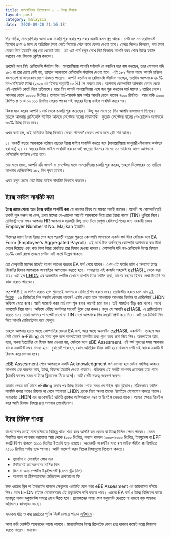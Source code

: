 ```yaml
---
title: মালয়েশিয়ায় রিলোকেশন ৬ - ট্যাক্স বিষয়ক
layout: post
category: malaysia
date: '2020-09-20 21:16:18'
---
```


প্রিয় পাঠক, মালয়েশিয়ায় আসা এবং চাকরি শুরু করার পর সবার একটা কমন প্রশ্ন থাকে। সেটা হল নন-রেসিডেন্ট হিসেবে প্রথম ৬ মাস যে অতিরিক্ত টাকা কেটে নিয়েছে সেটা কবে ফেরত দেওয়া হবে। ফেরত দিলেও কিভাবে, কত টাকা ফেরত দিবে ইত্যাদি প্রশ্ন তো থেকেই যায়। তো এই পর্বে চলুন দেখে নিই কিভাবে আপনি বছর শেষে ট্যাক্স ফাইল করবেন এবং রিফান্ড ক্লেইম করবেন।

প্রথমেই বলে নিই রেসিডেন্সি স্ট্যাটাস কি। মালয়েশিয়ায়  আপনি সর্বমোট যে কয়দিন ধরে বাস করছেন, তার যোগফল যদি ১৮২ বা তার চেয়ে বেশী হয়, তাহলে আপনাকে রেসিডেন্সি স্ট্যাটাস দেওয়া হবে। এই ১৮২ দিনের মাঝে আপনি চাইলে বাংলাদেশ বা অন্যকোন দেশে থাকতে পারেন। আপনি যতদিন না রেসিডেন্সি স্ট্যাটাস পাচ্ছেন, ততদিন আপনাকে ২৮% নন-রেসিডেন্ট ট্যাক্স (২০২০ এর হিসাব অনুযায়ী ৩০%) পে করতে হবে। আপনার কোম্পানিই আপনার বেতন থেকে এই এমাউন্ট কেটে নিবে প্রতিমাসে। ধরে নিন আপনি মালয়েশিয়ায় এসে জব শুরু করলেন মার্চ মাসের ১ তারিখ থেকে। আপনার বেতন ১০০০০ রিংগিত। তাহলে মার্চ-আগস্ট মাস পর্যন্ত আপনি বেতন পাবেন ৭০০০ রিংগিত। আর বাকি ৩০০০ রিংগিত x ৬ = ১৮০০০ রিংগিত ফেরত পাবেন ওই বছরের ট্যাক্স ফাইল সাবমিট করার পর।

কিংবা মনে করেন আপনি ১ মার্চ থেকে চাকরি শুরু করেছেন। কিন্তু জুন মাসে ১৫ দিন আপনি বাংলাদেশে ছিলনে। তাহলে আপনার রেসিডেন্সি স্ট্যাটাস আসবে সেপ্টেম্বর মাসের মাঝামাঝি। সুতরাং সেপ্টেম্বর মাসের পে-রোলেও আপনাকে ৩০% ট্যাক্স দিতে হবে।

এখন কথা হল, এই অতিরিক্ত ট্যাক্স কিভাবে ফেরত পাবেন? ফেরত পেতে হলে ২টা শর্ত আছে।

১। পরবর্তী বছরে আপনাকে বর্তমান বছরের ট্যাক্স ফাইল সাবমিট করতে হবে (মালয়েশিয়ায় জানুয়ারী-ডিসেম্বর অর্থবছর ধরা হয়)
২। যে বছরের ট্যাক্স ফাইল সাবমিট করবেন ওই বছরের ডিসেম্বর মাসের ৩১ তারিখের আগে আপনাকে রেসিডেন্সি স্ট্যাটাস পেতে হবে।

তার মানে হচ্ছে, আপনি যদি আগস্ট বা সেপ্টেম্বর মাসে মালয়েশিয়ায় চাকরি শুরু করেন, তাহলে ডিসেম্বরের ৩১ তারিখে আপনার রেসিডেন্সির ১৮২ দিন পূরণ হবেনা।

এবার চলুন জেনে নেই ট্যাক্স ফাইল সাবমিট কিভাবে করবেন।
## ট্যাক্স ফাইল সাবমিট করা
**ট্যাক্স নাম্বার খোলা** আর **ট্যাক্স ফাইল সাবমিট করা** যে আলাদা বিষয় তা সম্ভবত সবাই জানেন। আপনি যে কোম্পানিতেই চাকরি শুরু করুন না কেন, প্রথম মাসের পে-রোলের আগেই আপনাকে দিয়ে তারা ট্যাক্স নাম্বার (TIN) খুলিয়ে নিবে। রেজিস্ট্রেশনের সময় আপনার HR আপনাকে দরকারী কিছু তথ্য দিবে যেগুলা রেজিসট্রেশনের জন্য দরকারী যেমন Employer Number বা No. Majikan ইত্যাদি।

ডিসেম্বর মাসে ট্যাক্স ইয়ার শেষ হলে পরবর্তী বছরের শুরুতে কোম্পানি আপনাকে একটা ফর্ম দিবে যেটাকে বলে EA Form (Employee's Aggregated Payroll). এই ফর্মে উক্ত অর্থবছরে কোম্পানি আপনাকে কত টাকা বেতন দিয়েছে এবং কত টাকা ট্যাক্স কেটেছে তার হিসাব দেওয়া থাকবে। কোম্পানি যদি নন-রেসিডেন্ট ট্যাক্স হিসাবে ৩০% কেটে রাখে তাহলে সেটাও এই ফর্মে উল্লেখ থাকবে।

তো ফেব্রুয়ারী মাসের মাঝেই আপন আগের বছরের EA ফর্ম পেয়ে যাবেন। এখন এই ফর্মের ডাটা ও অন্যান্য ট্যাক্স রিবেটের হিসাব আপনাকে অনলাইনে আপলোড করতে হবে। সাধারণত এই কাজটা সহজেই [ezHASiL](https://ez.hasil.gov.my/CI/Login.aspx) থেকে করা যায়। এটা হল [LHDN](http://www.hasil.gov.my/) এর অনলাইন পোর্টাল যেখানে আপনি ট্যাক্স ফাইল করা, আগের বছরের হিসাব দেখা ইত্যাদি সব কাজ করতে পারবেন।

ezHASiL এ লগিন করতে হলে শুরুতেই আপনাকে রেজিস্ট্রেশন করতে হবে। রেজিস্টার করতে চলে যান [এই লিংকে](https://ez.hasil.gov.my/CI/LoginKaliPertama.aspx)। ১৬ ডিজিটের পিন নম্বরটা কোথায় পাবেন? এইটা পেতে হলে আপনাকে আপনার নিকটস্থ বা রেজিস্টার্ড LHDN অফিসে যেতে হবে। আমি সাজেস্ট করব মার্চ মাস শুরু হবার আগেই চলে যান। ওই সময়টায় ভীড় কম থাকে। সাথে পাসপোর্ট নিয়ে যান। অফিসে পৌঁছে কাস্টমার সাপোর্ট খুঁজে বের করুন। বলুন যে আপনি ezHASiL এ রেজিস্ট্রেশন করতে চান। তারা আপনার পাসপোর্ট দেখে বা TIN দেখে আপনাকে পিন নম্বরটা প্রিন্ট করে দিবে। ওই ১৬ ডিজিট পিন দিয়ে আপনি রেজিস্ট্রেশন করে ফেলুন।

তাহলে আপনার হাতে আছে কোম্পানির দেওয়া EA ফর্ম, আর আছে অনলাইন ezHASiL একাউন্ট। তাহলে আর দেরী কেন? e-Filling এর সময় শুরু হলে অনলাইনেই যাবতীয় তথ্য পূরণ করে জমা দিয়ে দিন। অনলাইনে আয়, ব্যায়, সঞ্চয় ইত্যাদির যে হিসাব জমা দেওয়া হয়, সেটাকে বলে eBE Assesment. এই ফর্ম পূরণের সময় আপনার ব্যাংক একাউন্ট নম্বর চাওয়া হবে। বুঝতেই পারছেন, কোন অতিরিক্ত ট্যাক্স কাটা হয়ে থাকলে সেটা ওই ব্যাংক একাউন্টে রিফান্ড করে দেওয়া হবে।

eBE Assesment শেষে আপনাকে একটি Acknowledgment ফর্ম দেওয়া হবে যেটায় সংক্ষিপ্ত আকারে আপনার এক বছরের আয়, ট্যাক্স, রিফান্ড ইত্যাদি দেওয়া থাকবে। প্রতিবছর এই ফর্মটি আপনার প্রয়োজন হতে পারে (চাকরি বদলের সময় বা ট্যাক্স ক্লিয়ারেন্স নিতে হলে)। তাই সেটা সযত্নে সংরক্ষণ করুন। 

আমার ক্ষেত্রে মার্চ মাসে eFilling করার পর ট্যাক্স রিফান্ড পেতে সময় লেগেছিল প্রায় দুইমাস। সঠিকভাবে ফাইল সাবমিট করার পরেও রিফান্ড না পেলে আপনার LHDN ব্রাঞ্চে গিয়ে অথবা তাদের ইমেইলে যোগাযোগ করতে পারেন। সাধারণত LHDN এর ওয়েবসাইটে প্রতিটা ব্রাঞ্চের অফিসারদের নম্বর ও ইমেইল দেওয়া থাকে। আমার ক্ষেত্রে ইমেইল করে আমি রিফান্ড বিষয়ে দ্রুত সমাধান পেয়েছিলাম।

## ট্যাক্স রিলিফ পাওয়া
বাংলাদেশের মতই মালয়েশিয়াতে বিভিন্ন খাতে খরচ করে আপনি কর রেয়াত বা ট্যাক্স রিলিফ পেতে পারেন। যেমন বিবাহিত হলে আপনার করযোগ্য আয় থেকে ৪০০০ রিংগিত, সন্তান থাকলে ২০০০-৮০০০ রিংগিত, ইনসুরেন্স বা EPF কনট্রিবিউশন থাকলে ৬০০০ রিংগিত ইত্যাদি ছাড় রয়েছে। আরেকটি আকর্ষণীয় খাত হল লাইফ স্টাইল ক্যাটাগরিতে ২৫০০ রিংগিত পর্যন্ত ছাড় পাওয়া। আমি সাজেস্ট করব নিচের বিষয়গুলো বিবেচনা করতে।

* ল্যাপটপ ও মোবাইল ফোন ক্রয়
* ইন্টারনেট কানেকশনের মাসিক বিল
* জিম বা অন্য স্পোর্টস ইকুইপমেন্ট (যেমন ট্রেড মিল)
* আপনার বা স্ত্রী/সন্তানদের মেডিকেল চেকআপের ফি

উক্ত খরচের স্লিপ বা ইনভয়েস থাকলে সেগুলোর এমাউন্ট যোগ করে eBE Assesment এর জায়গামত বসিয়ে দিন। তবে LHDN চাইলে যেকোনসময় এই ডকুমেন্টস দাবি করতে পারে। এজন্য EA ফর্ম ও ট্যাক্স রিলিফের কাজে ব্যাবহৃত সকল ডকুমেন্টস সযত্নে রেখে দিতে হবে। প্রয়োজনের সময় এসব ডকুমেন্ট দেখাতে না পারলে বড় অংকের জরিমানার ব্যাবস্থাও আছে। 

সবরকম খাত ও কর রেয়াতের পূর্ণাঙ্গ লিস্ট দেখতে পারেন [এইখানে](http://www.hasil.gov.my/bt_goindex.php?bt_kump=5&bt_skum=1&bt_posi=3&bt_unit=1&bt_sequ=1&bt_lgv=2)।

আশা করি পোস্টটি আপনাদের কাজে লাগবে। মালয়েশিয়ান ট্যাক্স রিলেটেড কোন প্রশ্ন থাকলে কমেন্ট বক্সে জিজ্ঞাসা করতে পারেন। ধন্যবাদ।
